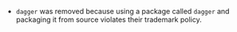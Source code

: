 - `dagger` was removed because using a package called `dagger` and packaging it from source violates their trademark policy.